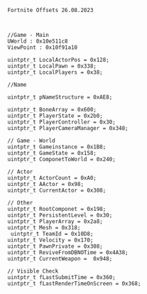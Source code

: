     Fortnite Offsets 26.08.2023



    //Game - Main
    UWorld : 0x10e511c8
    ViewPoint : 0x10f91a10
    
    uintptr_t LocalActorPos = 0x128;
    uintptr_t LocalPawn = 0x338;
    uintptr_t LocalPlayers = 0x38;

    //Name

    uintptr_t pNameStructure = 0xAE8;

    uintptr_t BoneArray = 0x600;
    uintptr_t PlayerState = 0x2b0; 
    uintptr_t PlayerController = 0x30;
    uintptr_t PlayerCameraManager = 0x348;

    // Game - World
    uintptr_t Gameinstance = 0x1B8;
    uintptr_t GameState = 0x158;
    uintptr_t ComponetToWorld = 0x240;

    // Actor
    uintptr_t ActorCount = 0xA0;
    uintptr_t AActor = 0x98;
    uintptr_t CurrentActor = 0x308;

    // Other
    uintptr_t RootComponet = 0x198;
    uintptr_t PersistentLevel = 0x30;
    uintptr_t PlayerArray = 0x2a8;
    uintptr_t Mesh = 0x318;
     uintptr_t TeamId = 0x10D8;
    uintptr_t Velocity = 0x170;
    uintptr_t PawnPrivate = 0x308; 
    uintptr_t ReviveFromDBNOTime = 0x4A38;
    uintptr_t CurrentWeapon =  0x948;
    
    // Visible Check
    uintptr_t fLastSubmitTime = 0x360;
    uintptr_t fLastRenderTimeOnScreen = 0x368;

